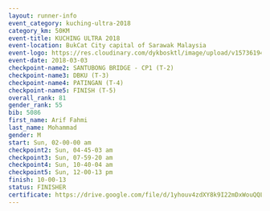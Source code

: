 ```yaml
--- 
layout: runner-info 
event_category: kuching-ultra-2018 
category_km: 50KM 
event-title: KUCHING ULTRA 2018 
event-location: BukCat City capital of Sarawak Malaysia 
event-logo: https://res.cloudinary.com/dykbosktl/image/upload/v1573619473/Logo/kuching-ultra-2018-logo_tlpvm5.png 
event-date: 2018-03-03 
checkpoint-name2: SANTUBONG BRIDGE - CP1 (T-2) 
checkpoint-name3: DBKU (T-3) 
checkpoint-name4: PATINGAN (T-4) 
checkpoint-name5: FINISH (T-5) 
overall_rank: 81
gender_rank: 55
bib: 5086
first_name: Arif Fahmi
last_name: Mohammad
gender: M
start: Sun, 02-00-00 am
checkpoint2: Sun, 04-45-03 am
checkpoint3: Sun, 07-59-20 am
checkpoint4: Sun, 10-40-04 am
checkpoint5: Sun, 12-00-13 pm
finish: 10-00-13
status: FINISHER
certificate: https://drive.google.com/file/d/1yhouv4zdXY8k9I22mDxWouQQL0ukrdkC/view?usp=sharing
--- 
```


